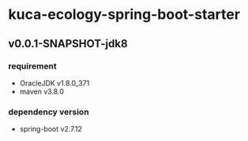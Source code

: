 # kuca-ecology-spring-boot-starter

## v0.0.1-SNAPSHOT-jdk8
### requirement
- OracleJDK v1.8.0_371
- maven  v3.8.0
### dependency version
- spring-boot v2.7.12